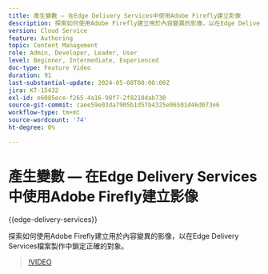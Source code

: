 ```yaml
---
title: 產生變數 — 在Edge Delivery Services中使用Adobe Firefly建立影像
description: 探索如何使用Adobe Firefly建立用於內容變異的影像，以在Edge Delivery Services檔案製作中鎖定正確的對象。
version: Cloud Service
feature: Authoring
topic: Content Management
role: Admin, Developer, Leader, User
level: Beginner, Intermediate, Experienced
doc-type: Feature Video
duration: 91
last-substantial-update: 2024-05-08T00:00:00Z
jira: KT-15432
exl-id: e6085ece-f265-4a16-98f7-2f8218dab730
source-git-commit: caee59e03da7905b1d57b4325e06501d46d073e6
workflow-type: tm+mt
source-wordcount: '74'
ht-degree: 0%

---
```


# 產生變數 — 在Edge Delivery Services中使用Adobe Firefly建立影像

{{edge-delivery-services}}

探索如何使用Adobe Firefly建立用於內容變異的影像，以在Edge Delivery Services檔案製作中鎖定正確的對象。

>[!VIDEO](https://video.tv.adobe.com/v/3428794/?learn=on)
